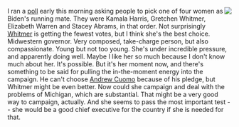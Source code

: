 <img src="http://scripting.com/images/2019/12/19/crush.png" border="0" align="right">I ran a <a href="https://twitter.com/davewiner/status/1251089277620019200">poll</a> early this morning asking people to pick one of four women as Biden's running mate. They were Kamala Harris, Gretchen Whitmer, Elizabeth Warren and Stacey Abrams, in that order. Not surprisingly <a href="https://en.wikipedia.org/wiki/Gretchen_Whitmer">Whitmer</a> is getting the fewest votes, but I think she's the best choice. Midwestern governor. Very composed, take-charge person, but also compassionate. Young but not too young. She's under incredible pressure, and apparently doing well. Maybe I like her so much because I don't know much about her. It's possible. But it's her moment now, and there's something to be said for pulling the in-the-moment energy into the campaign. He can't choose <a href="http://this.how/cuomo/">Andrew Cuomo</a> because of his pledge, but Whitmer might be even better. Now could she campaign and deal with the problems of Michigan, which are substantial. That might be a very good way to campaign, actually. And she seems to pass the most important test -- she would be a good chief executive for the country if she is needed for that. 
